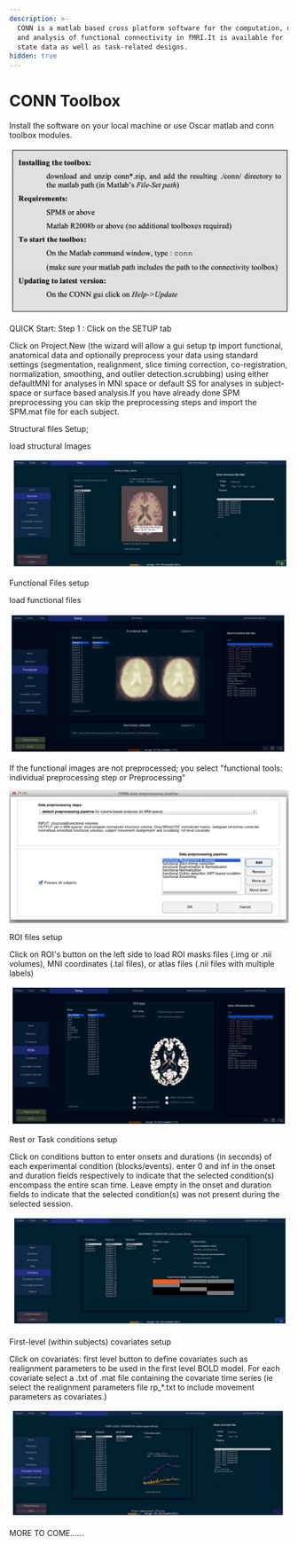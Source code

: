 ```yaml
---
description: >-
  CONN is a matlab based cross platform software for the computation, display
  and analysis of functional connectivity in fMRI.It is available for  restng
  state data as well as task-related designs.
hidden: true
---
```


# CONN Toolbox

Install the software on your local machine or use Oscar matlab and conn toolbox modules.

![](<../.gitbook/assets/Screen Shot 2020-09-14 at 4.28.01 PM.png>)

&#x20;QUICK Start: Step 1 : Click on the SETUP tab

&#x20;              Click on Project.New (the wizard will allow a gui setup tp import functional, anatomical data and optionally preprocess your data using standard settings (segmentation, realignment, slice timing correction, co-registration, normalization, smoothing, and outlier detection.scrubbing) using either defaultMNI for analyses in MNI space or default SS for analyses in subject-space or surface based analysis.If you have already done SPM preprocessing you can skip the preprocessing steps and import the SPM.mat file for each subject.

Structural files Setup;

load structural Images

![](<../.gitbook/assets/Screen Shot 2020-09-14 at 5.45.21 PM.png>)

Functional Files setup

load functional files

![](<../.gitbook/assets/Screen Shot 2020-09-14 at 5.48.28 PM.png>)

If the functional images are not preprocessed; you select "functional tools: individual preprocessing step or Preprocessing"

![](<../.gitbook/assets/Screen Shot 2020-09-14 at 5.53.24 PM.png>)

ROI files setup

Click on ROI's button on the left side to load ROI masks files  (.img or .nii volumes), MNI coordinates (.tal files), or atlas files (.nii files with multiple labels)

![](<../.gitbook/assets/Screen Shot 2020-09-14 at 5.57.26 PM.png>)

Rest or Task conditions setup

Click on conditions button to enter onsets and durations (in seconds) of each experimental condition (blocks/events). enter 0 and inf in the onset and duration fields respectively to indicate that the selected condition(s) encompass the entire scan time. Leave empty in the onset and duration fields to indicate that the selected condition(s) was not present during the selected session.

![](<../.gitbook/assets/Screen Shot 2020-09-14 at 6.07.36 PM.png>)

First-level (within subjects) covariates setup

Click on covariates: first level button to define covariates such as realignment parameters to be used in the first level BOLD model. For each covariate select a .txt of .mat file containing the covariate time series (ie select the realignment parameters file rp\_\*.txt to include movement parameters as covariates.)

![](<../.gitbook/assets/Screen Shot 2020-09-14 at 6.11.56 PM.png>)

MORE TO COME......
